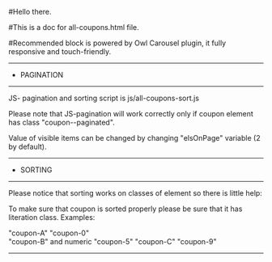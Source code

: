 #Hello there.

#This is a doc for all-coupons.html file.

#Recommended block is powered by Owl Carousel plugin, it fully responsive and touch-friendly.

---------------
- PAGINATION
---------------
JS- pagination and sorting script is js/all-coupons-sort.js

Please note that JS-pagination will work correctly only if coupon element has class "coupon--paginated".

Value of visible items can be changed by changing "elsOnPage" variable (2 by default).

---------------
- SORTING
---------------
Please notice that sorting works on classes of element so there is little help:

To make sure that coupon is sorted properly please be sure that it has literation class. Examples:

"coupon-A"                      "coupon-0"        
"coupon-B"      and numeric     "coupon-5"
"coupon-C"                      "coupon-9"

----------------
